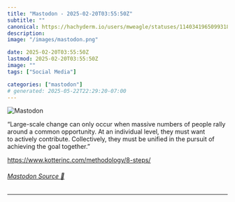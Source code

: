 ```yaml
---
title: "Mastodon - 2025-02-20T03:55:50Z"
subtitle: ""
canonical: https://hachyderm.io/users/mweagle/statuses/114034196509931819
description:
image: "/images/mastodon.png"

date: 2025-02-20T03:55:50Z
lastmod: 2025-02-20T03:55:50Z
image: ""
tags: ["Social Media"]

categories: ["mastodon"]
# generated: 2025-05-22T22:29:20-07:00
---
```

![Mastodon](/images/mastodon.png)

<p>“Large-scale change can only occur when massive numbers of people rally around a common opportunity. At an individual level, they must want to actively contribute. Collectively, they must be unified in the pursuit of achieving the goal together.”</p><p><a href="https://www.kotterinc.com/methodology/8-steps/" target="_blank" rel="nofollow noopener noreferrer" translate="no"><span class="invisible">https://www.</span><span class="ellipsis">kotterinc.com/methodology/8-st</span><span class="invisible">eps/</span></a></p>


###### [Mastodon Source 🐘](https://hachyderm.io/@mweagle/114034196509931819)

___
